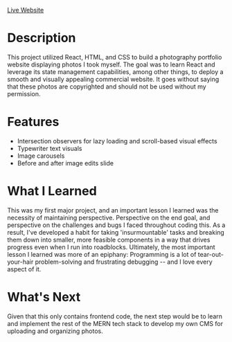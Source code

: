 [Live Website](https://deondregarciaphoto.netlify.app/)

# Description
This project utilized React, HTML, and CSS to build a photography portfolio website displaying photos I took myself. The goal was to learn React and leverage its state management capabilities, among other things, to deploy a smooth and visually appealing commercial website. It goes without saying that these photos are copyrighted and should not be used without my permission.

# Features
- Intersection observers for lazy loading and scroll-based visual effects
- Typewriter text visuals
- Image carousels
- Before and after image edits slide

# What I Learned
This was my first major project, and an important lesson I learned was the necessity of maintaining perspective. Perspective on the end goal, and perspective on the challenges and bugs I faced throughout coding this. As a result, I've developed a habit for taking 'insurmountable' tasks and breaking them down into smaller, more feasible components in a way that drives progress even when I run into roadblocks. Ultimately, the most important lesson I learned was more of an epiphany: Programming is a lot of tear-out-your-hair problem-solving and frustrating debugging -- and I love every aspect of it.

# What's Next
Given that this only contains frontend code, the next step would be to learn and implement the rest of the MERN tech stack to develop my own CMS for uploading and organizing photos.
